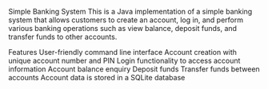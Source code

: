 Simple Banking System
This is a Java implementation of a simple banking system that allows customers to create an account, log in, and perform various banking operations such as view balance, deposit funds, and transfer funds to other accounts.

Features
User-friendly command line interface
Account creation with unique account number and PIN
Login functionality to access account information
Account balance enquiry
Deposit funds
Transfer funds between accounts
Account data is stored in a SQLite database
